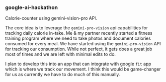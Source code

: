 ### google-ai-hackathon

Calorie-counter using gemini-vision-pro API. 

The core idea is to leverage the `gemini-pro-vision` api capabilities for tracking daily calorie in-take. Me & my partner recently started a fitness training program where we need to take photos and document calories consumed for every meal. We have started using the `gemini-pro-vision` API for tracking our consumption. While not perfect, it gets does a great job most of times and we are left with minimal edits to do. 

I plan to develop this into an app that can integrate with google `fit` app which is where we track our movement. I think this would be game-changer for us as currently we have to do much of this manually. 
